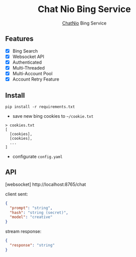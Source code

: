 <div align="center">

# Chat Nio Bing Service
[ChatNio](https://github.com/Deeptrain-Community/chatnio) Bing Service

</div>

## Features
- [x] Bing Search
- [x] Websocket API
- [x] Authenticated
- [x] Multi-Threaded
- [x] Multi-Account Pool
- [x] Account Retry Feature

## Install
```shell
pip install -r requirements.txt
```

- save new bing cookies to `~/cookie.txt`
```shell
> cookies.txt
[
  [cookies],
  [cookies],
  ...
]
```

- configurate `config.yaml`

## API
[websocket] http://localhost:8765/chat

client sent:
```json
{
  "prompt": "string",
  "hash": "string (secret)",
  "model": "creative"
}
```

stream response:
```json
{
  "response": "string"
}
```
